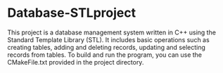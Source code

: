# Database-STLproject

This project is a database management system written in C++ using the Standard Template Library (STL). It includes basic operations such as creating tables, adding and deleting records, updating and selecting records from tables. To build and run the program, you can use the CMakeFile.txt provided in the project directory. 
